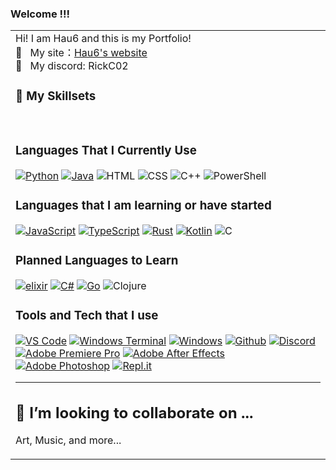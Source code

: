 ### Welcome !!!

<table>
  <tr>
    <td valign="center">
      Hi! I am Hau6 and this is my Portfolio!
        <br/>
        🚀 &nbsp; My site：<a href="https://hau6.top" target="_blank">Hau6's website</a>
        <br/>
        💞️ &nbsp; My discord: RickC02
        <br/>

 
<summary>
  
### 🌱 My Skillsets 

<br/>

### Languages That I Currently Use

[![Python](https://img.shields.io/badge/-Python-141414?style=flat&logo=python)](https://www.python.org/)
[![Java](https://img.shields.io/badge/-Java-141414?style=flat&logo=openjdk)](https://adoptium.net/)
![HTML](https://img.shields.io/badge/-HTML-141414?style=flat&logo=html5)
![CSS](https://img.shields.io/badge/-CSS-141414?style=flat&logo=css3)
![C++](https://img.shields.io/badge/-C++-141414?style=flat&logo=c%2B%2B)
![PowerShell](https://img.shields.io/badge/-PowerShell-141414?style=flat&logo=PowerShell)

### Languages that I am learning or have started

[![JavaScript](https://img.shields.io/badge/-JavaScript-141414?style=flat&logo=javascript)](https://www.javascript.com/)
[![TypeScript](https://img.shields.io/badge/-TypeScript-141414?style=flat&logo=typescript)](https://www.typescriptlang.org/)
[![Rust](https://img.shields.io/badge/-Rust-141414?style=flat&logo=rust)](https://www.rust-lang.org/)
[![Kotlin](https://img.shields.io/badge/-Kotlin-141414?style=flat&logo=kotlin)](https://kotlinlang.org/)
![C](https://img.shields.io/badge/-C-141414?style=flat&logo=c)

### Planned Languages to Learn

[![elixir](https://img.shields.io/badge/-Elixir-141414?style=flat&logo=elixir)](https://elixir-lang.org/)
[![C#](https://img.shields.io/badge/-C%23-141414?style=flat&logo=csharp)](https://docs.microsoft.com/en-us/dotnet/csharp/)
[![Go](https://img.shields.io/badge/-Go-141414?style=flat&logo=go)](https://go.dev/)
![Clojure](https://img.shields.io/badge/-Clojure-141414?style=flat&logo=clojure)

### Tools and Tech that I use

[![VS Code](https://img.shields.io/badge/-Visual%20Studio%20Code-141414?style=flat&logo=visual-studio-code&logoColor=007ACC)](https://code.visualstudio.com/)
[![Windows Terminal](https://img.shields.io/badge/-Windows%20Terminal-141414?style=flat&logo=windows%20terminal)](https://github.com/microsoft/terminal)
[![Windows](https://img.shields.io/badge/-Windows-141414?style=flat&logo=windows)](https://www.microsoft.com/en-us/windows/)
[![Github](https://img.shields.io/badge/-Github-141414?style=flat&logo=github)](https://github.com)
[![Discord](https://img.shields.io/badge/-Discord-141414?style=flat&logo=discord)](https://discord.com)
[![Adobe Premiere Pro](https://img.shields.io/badge/-Adobe%20Premiere%20Pro-141414?style=flat&logo=adobepremierepro)]()
[![Adobe After Effects](https://img.shields.io/badge/-Adobe%20After%20Effects-141414?style=flat&logo=adobeaftereffects)]()
[![Adobe Photoshop](https://img.shields.io/badge/-Adobe%20Photoshop-141414?style=flat&logo=adobephotoshop)]()
[![Repl.it](https://img.shields.io/badge/-Repl.it-141414?style=flat&logo=replit)](https://replit.com/)

---


</summary>



<summary>
  
## 👯 I’m looking to collaborate on ...

Art, Music, and more...

</summary>
